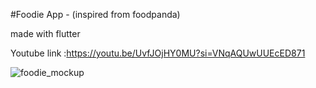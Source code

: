 #Foodie App - (inspired from foodpanda)

 
 made with flutter 

 
 Youtube link :https://youtu.be/UvfJOjHY0MU?si=VNqAQUwUUEcED871
 
 ![foodie_mockup](https://github.com/user-attachments/assets/bb3e18eb-d317-4e36-9cb3-b8667b35ca03)
